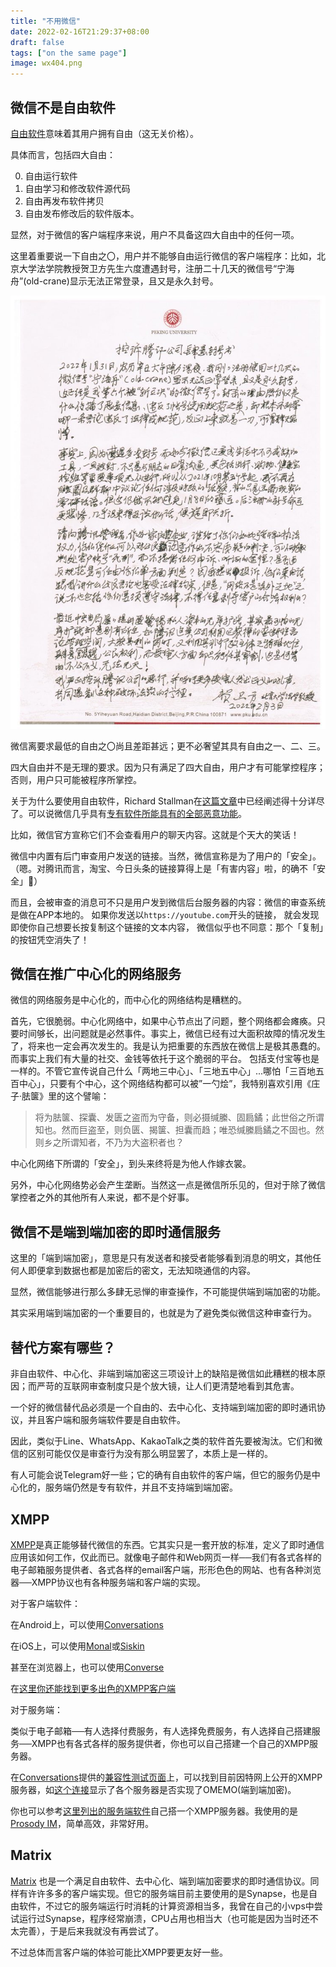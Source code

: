```yaml
---
title: "不用微信"
date: 2022-02-16T21:29:37+08:00
draft: false
tags: ["on the same page"]
image: wx404.png
---
```


## 微信不是自由软件

[自由软件](https://www.gnu.org/philosophy/)意味着其用户拥有自由（这无关价格）。

具体而言，包括四大自由：

0. 自由运行软件
1. 自由学习和修改软件源代码
2. 自由再发布软件拷贝
3. 自由发布修改后的软件版本。

显然，对于微信的客户端程序来说，用户不具备这四大自由中的任何一项。

这里着重要说一下自由之〇，用户并不能够自由运行微信的客户端程序：比如，北京大学法学院教授贺卫方先生六度遭遇封号，注册二十几天的微信号“宁海舟”(old-crane)显示无法正常登录，且又是永久封号。

![贺卫方控诉腾讯肆意封号书](hwf.jpg)

微信离要求最低的自由之〇尚且差距甚远；更不必奢望其具有自由之一、二、三。

四大自由并不是无理的要求。因为只有满足了四大自由，用户才有可能掌控程序；否则，用户只可能被程序所掌控。

关于为什么要使用自由软件，Richard Stallman在[这篇文章](https://www.gnu.org/philosophy/free-software-even-more-important.html)中已经阐述得十分详尽了。可以说微信几乎具有[专有软件所能具有的全部恶意功能](https://www.gnu.org/proprietary/)。

比如，微信官方宣称它们不会查看用户的聊天内容。这就是个天大的笑话！

微信中内置有后门审查用户发送的链接。当然，微信宣称是为了用户的「安全」。
（嗯。对腾讯而言，淘宝、今日头条的链接算得上是「有害内容」啦，的确不「安全」🤔）

而且，会被审查的消息可不只是用户发到微信后台服务器的内容：微信的审查系统是做在APP本地的。
如果你发送以`https://youtube.com`开头的链接，
就会发现即使你自己想要长按复制这个链接的文本内容，
微信似乎也不同意：那个「复制」的按钮凭空消失了！

## 微信在推广中心化的网络服务

微信的网络服务是中心化的，而中心化的网络结构是糟糕的。

首先，它很脆弱。中心化网络中，如果中心节点出了问题，整个网络都会瘫痪。只要时间够长，出问题就是必然事件。事实上，微信已经有过大面积故障的情况发生了，将来也一定会再次发生的。我是认为把重要的东西放在微信上是极其愚蠢的。而事实上我们有大量的社交、金钱等依托于这个脆弱的平台。
包括支付宝等也是一样的。不管它宣传说自己什么「两地三中心」、「三地五中心」...哪怕「三百地五百中心」，只要有个中心，这个网络结构都可以被”一勺烩”，我特别喜欢引用《庄子·胠箧》里的这个譬喻：

> 将为胠箧、探囊、发匮之盗而为守备，则必摄缄縢、固扃鐍；此世俗之所谓知也。然而巨盗至，则负匮、揭箧、担囊而趋；唯恐缄縢扃鐍之不固也。然则乡之所谓知者，不乃为大盗积者也？

中心化网络下所谓的「安全」，到头来终将是为他人作嫁衣裳。

另外，中心化网络势必会产生垄断。当然这一点是微信所乐见的，但对于除了微信掌控者之外的其他所有人来说，都不是个好事。

## 微信不是端到端加密的即时通信服务

这里的「端到端加密」，意思是只有发送者和接受者能够看到消息的明文，其他任何人即便拿到数据也都是加密后的密文，无法知晓通信的内容。

显然，微信能够进行那么多肆无忌惮的审查操作，不可能提供端到端加密的功能。

其实采用端到端加密的一个重要目的，也就是为了避免类似微信这种审查行为。

## 替代方案有哪些？

非自由软件、中心化、非端到端加密这三项设计上的缺陷是微信如此糟糕的根本原因；而严苛的互联网审查制度只是个放大镜，让人们更清楚地看到其危害。

一个好的微信替代品必须是一个自由的、去中心化、支持端到端加密的即时通讯协议，并且客户端和服务端软件要是自由软件。

因此，类似于Line、WhatsApp、KakaoTalk之类的软件首先要被淘汰。它们和微信的区别可能仅仅是审查行为没有那么明显罢了，本质上是一样的。

有人可能会说Telegram好一些；它的确有自由软件的客户端，但它的服务仍是中心化的，服务端仍然是专有软件，并且不支持端到端加密。

## XMPP

[XMPP](https://xmpp.org/)是真正能够替代微信的东西。它其实只是一套开放的标准，定义了即时通信应用该如何工作，仅此而已。就像电子邮件和Web网页一样──我们有各式各样的电子邮箱服务提供者、各式各样的email客户端，形形色色的网站、也有各种浏览器──XMPP协议也有各种服务端和客户端的实现。

对于客户端软件：

在Android上，可以使用[Conversations](https://conversations.im/)

在iOS上，可以使用[Monal](https://monal.im/)或[Siskin](https://siskin.im)

甚至在浏览器上，也可以使用[Converse](https://conversejs.org/)

在[这里你还能找到更多出色的XMPP客户端](https://xmpp.org/software/clients/)

对于服务端：

类似于电子邮箱──有人选择付费服务，有人选择免费服务，有人选择自己搭建服务──XMPP也有各式各样的服务提供者，你也可以自己搭建一个自己的XMPP服务器。

在[Conversations](https://conversations.im/)提供的[兼容性测试页面](https://compliance.conversations.im/)上，可以找到目前因特网上公开的XMPP服务器，如[这个连接](https://compliance.conversations.im/test/xep0384/)显示了各个服务器是否实现了OMEMO(端到端加密)。

你也可以参考[这里列出的服务端软件](https://xmpp.org/software/servers/)自己搭一个XMPP服务器。我使用的是[Prosody IM](https://prosody.im/)，简单高效，非常好用。

## Matrix

[Matrix](https://matrix.org) 也是一个满足自由软件、去中心化、端到端加密要求的即时通信协议。同样有许许多多的客户端实现。但它的服务端目前主要使用的是Synapse，也是自由软件，不过它的服务端运行时消耗的计算资源相当多，我曾在自己的小vps中尝试运行过Synapse，程序经常崩溃，CPU占用也相当大（也可能是因为当时还不太完善），于是后来我就没有再尝试了。

不过总体而言客户端的体验可能比XMPP要更友好一些。